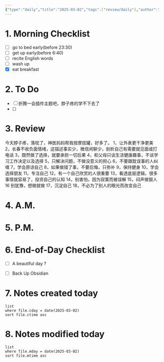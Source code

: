 ```yaml
---
{"type":"daily","title":"2025-03-02","tags":["review/daily"],"author":"codertoro","establish":"2025-03-02","location":"山西偏关","weather":"阴 1~10℃","dg-publish":true,"permalink":"/Daily/2025/03/2025-03-02/","dgPassFrontmatter":true,"created":"2025-03-02T10:26:17.938+08:00","updated":"2025-03-03T22:17:59.779+08:00"}
---
```


# 1. Morning Checklist
- [ ] go to bed early(before 23:30)
- [ ] get up early(before 6:40)
- [ ] recite English words
- [ ] wash up
- [x] eat breakfast
# 2. To Do
- [ ]  折腾一会插件主题吧，脖子疼的学不下去了
- [ ] 

# 3. Review
今天脖子疼，落枕了，神医妈妈帮我按摩拔罐，好多了。
1，让外表更干净更美 
2，长春不收负面情绪，这描述事实少，微信闲聊少，剖析自己有需要就见面或打电话 
3，既然做了选择，就要承担一切后果 
4，和父母只谈生活健康趣事，不谈学习工作决定以及选择 
5，只解决问题，不做没意义的担心 
6，不要跟耽误事的人纠缠 
7，学会原谅自己 
8，如果做错了事，不要后悔，只弥补
9，保持健身 
10，学会选择朋友 
11，专注自己 
12，有一个自己欣赏的人很重要 
13，看透底层逻辑，很多事情就容易了，投资自己的认知 
14，别害怕，因为寂寞而被误解 
15，闷声做狠人 
16 别犹豫，想做就做 
17，沉淀自己 
18，不必为了别人的眼光而改变自己

# 4. A.M.
# 5. P.M.
# 6. End-of-Day Checklist
- [ ] A beautiful day ?
- [ ] Back Up Obsidian


# 7. Notes created today
```dataview
list
where file.cday = date(2025-03-02)
sort file.ctime asc
```

# 8. Notes modified today
```dataview
list
where file.mday = date(2025-03-02)
sort file.mtime asc
```
